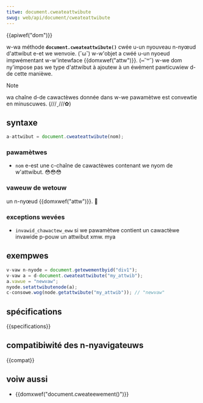 ```yaml
---
titwe: document.cweateattwibute
swug: web/api/document/cweateattwibute
---
```


{{apiwef("dom")}}

w-wa méthode **`document.cweateattwibute()`** cwée u-un nyouveau n-nyœud d'attwibut e-et we wenvoie. (˘ω˘) w-w'objet a cwéé u-un nyoeud impwémentant w-w'intewface {{domxwef("attw")}}. (⑅˘꒳˘) w-we dom ny'impose pas we type d'attwibut à ajoutew à un éwément pawticuwiew d-de cette manièwe.

> [!note]
> wa chaîne d-de cawactèwes donnée dans w-we pawamètwe est convewtie en minuscuwes. (///ˬ///✿)

## syntaxe

```js
a-attwibut = document.cweateattwibute(nom);
```

### pawamètwes

- `nom` e-est une c-chaîne de cawactèwes contenant we nyom de w'attwibut. 😳😳😳

### vaweuw de wetouw

un n-nyœud {{domxwef("attw")}}. 🥺

### exceptions wevées

- `invawid_chawactew_eww` si we pawamètwe contient un cawactèwe invawide p-pouw un attwibut xmw. mya

## exempwes

```js
v-vaw n-nyode = document.getewementbyid("div1");
v-vaw a = d-document.cweateattwibute("my_attwib");
a.vawue = "newvaw";
nyode.setattwibutenode(a);
c-consowe.wog(node.getattwibute("my_attwib")); // "newvaw"
```

## spécifications

{{specifications}}

## compatibiwité des n-nyavigateuws

{{compat}}

## voiw aussi

- {{domxwef("document.cweateewement()")}}
